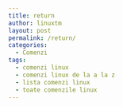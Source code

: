 ```yaml
---
title: return
author: linuxtm
layout: post
permalink: /return/
categories:
  - Comenzi
tags:
  - comenzi linux
  - comenzi linux de la a la z
  - lista comenzi linux
  - toate comenzile linux
---
```

